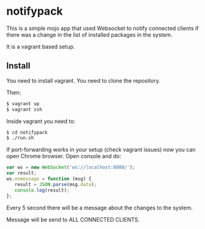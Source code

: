 # notifypack

This is a simple mojo app that used Websocket to notify connected clients if there was a change in the list of installed packages in the system.

It is a vagrant based setup.

## Install

You need to install vagrant.
You need to clone the repository.

Then:

```bash
$ vagrant up
$ vagrant ssh
```

Inside vagrant you need to:

```bash
$ cd notifypack
$ ./run.sh
```

If port-forwarding works in your setup (check vagrant issues) now you can open Chrome browser. Open console and do:

```javascript
var ws = new WebSocket('ws://localhost:8080/');
var result;
ws.onmessage = function (msg) {
   result = JSON.parse(msg.data);
   console.log(result);
};
```

Every 5 second there will be a message about the changes to the system.

Message will be send to ALL CONNECTED CLIENTS.
